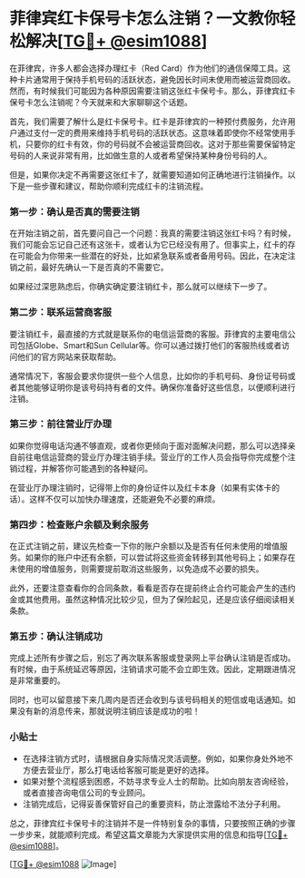 # 菲律宾红卡保号卡怎么注销？一文教你轻松解决[[TG💪+ @esim1088](https://t.me/s/esim1088)]

在菲律宾，许多人都会选择办理红卡（Red Card）作为他们的通信保障工具。这种卡片通常用于保持手机号码的活跃状态，避免因长时间未使用而被运营商回收。然而，有时候我们可能因为各种原因需要注销这张红卡保号卡。那么，菲律宾红卡保号卡怎么注销呢？今天就来和大家聊聊这个话题。

首先，我们需要了解什么是红卡保号卡。红卡是菲律宾的一种预付费服务，允许用户通过支付一定的费用来维持手机号码的活跃状态。这意味着即使你不经常使用手机，只要你的红卡有效，你的号码就不会被运营商回收。这对于那些需要保留特定号码的人来说非常有用，比如做生意的人或者希望保持某种身份号码的人。

但是，如果你决定不再需要这张红卡了，就需要知道如何正确地进行注销操作。以下是一些步骤和建议，帮助你顺利完成红卡的注销流程。

### 第一步：确认是否真的需要注销

在开始注销之前，首先要问自己一个问题：我真的需要注销这张红卡吗？有时候，我们可能会忘记自己还有这张卡，或者认为它已经没有用了。但事实上，红卡的存在可能会为你带来一些潜在的好处，比如紧急联系或者备用号码。因此，在决定注销之前，最好先确认一下是否真的不需要它。

如果经过深思熟虑后，你确实确定要注销红卡，那么就可以继续下一步了。

### 第二步：联系运营商客服

要注销红卡，最直接的方式就是联系你的电信运营商的客服。菲律宾的主要电信公司包括Globe、Smart和Sun Cellular等。你可以通过拨打他们的客服热线或者访问他们的官方网站来获取帮助。

通常情况下，客服会要求你提供一些个人信息，比如你的手机号码、身份证号码或者其他能够证明你是该号码持有者的文件。确保你准备好这些信息，以便顺利进行注销。

### 第三步：前往营业厅办理

如果你觉得电话沟通不够直观，或者你更倾向于面对面解决问题，那么可以选择亲自前往电信运营商的营业厅办理注销手续。营业厅的工作人员会指导你完成整个注销过程，并解答你可能遇到的各种疑问。

在营业厅办理注销时，记得带上你的身份证件以及红卡本身（如果有实体卡的话）。这样不仅可以加快办理速度，还能避免不必要的麻烦。

### 第四步：检查账户余额及剩余服务

在正式注销之前，建议先检查一下你的账户余额以及是否有任何未使用的增值服务。如果你的账户中还有余额，可以尝试将这些资金转移到其他号码上；如果存在未使用的增值服务，则需要提前取消这些服务，以免造成不必要的损失。

此外，还要注意查看你的合同条款，看看是否存在提前终止合约可能会产生的违约金或其他费用。虽然这种情况比较少见，但为了保险起见，还是应该仔细阅读相关条款。

### 第五步：确认注销成功

完成上述所有步骤之后，别忘了再次联系客服或登录网上平台确认注销是否成功。有时候，由于系统延迟等原因，注销请求可能不会立即生效。因此，定期跟进情况是非常重要的。

同时，也可以留意接下来几周内是否还会收到与该号码相关的短信或电话通知。如果没有新的消息传来，那就说明注销应该是成功的啦！

### 小贴士

- 在选择注销方式时，请根据自身实际情况灵活调整。例如，如果你身处外地不方便去营业厅，那么打电话给客服可能是更好的选择。
- 如果对整个流程感到困惑，不妨寻求专业人士的帮助。比如向朋友咨询经验，或者直接咨询电信公司的专业顾问。
- 注销完成后，记得妥善保管好自己的重要资料，防止泄露给不法分子利用。

总之，菲律宾红卡保号卡的注销并不是一件特别复杂的事情，只要按照正确的步骤一步步来，就能顺利完成。希望这篇文章能为大家提供实用的信息和指导[[TG💪+ @esim1088](https://t.me/s/esim1088)]。

[[TG💪+ @esim1088](https://t.me/s/esim1088) ![Image](https://i.postimg.cc/4NQfJmqS/Snipaste-2025-05-13-00-14-12.png)]
